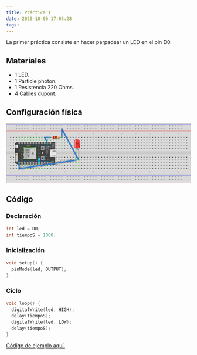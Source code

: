 ```yaml
---
title: Práctica 1
date: 2020-10-06 17:05:28
tags:
---
```


La primer práctica consiste en hacer parpadear un LED en el pin D0. <!-- more -->

## Materiales
- 1 LED.
- 1 Particle photon.
- 1 Resistencia 220 Ohms.
- 4 Cables dupont.

## Configuración física
![Conf](../assets/practica1.png)

## Código

### Declaración

```cpp
int led = D0;
int tiempoS = 1000;
```

### Inicialización

```cpp
void setup() {
  pinMode(led, OUTPUT);
}
```

### Ciclo

```cpp
void loop() {
  digitalWrite(led, HIGH);
  delay(tiempoS);
  digitalWrite(led, LOW);
  delay(tiempoS);
}
```



[Código de ejemplo aquí.](https://github.com/xtrs84zk/SistemasEmbebidos/blob/main/src/Practica1.ino)